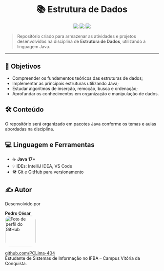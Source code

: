 <h1 align="center">📚 Estrutura de Dados</h1>

<p align="center">
  <img src="https://img.shields.io/badge/Linguagem-Java-blue?style=for-the-badge&logo=java">
  <img src="https://img.shields.io/badge/Disciplina-Estrutura%20de%20Dados-green?style=for-the-badge">
  <img src="https://img.shields.io/badge/Instituição-IFBA-red?style=for-the-badge">
</p>

> Repositório criado para armazenar as atividades e projetos desenvolvidos na disciplina de **Estrutura de Dados**, utilizando a linguagem Java.

---

## 🧠 Objetivos

- Compreender os fundamentos teóricos das estruturas de dados;
- Implementar as principais estruturas utilizando Java;
- Estudar algoritmos de inserção, remoção, busca e ordenação;
- Aprofundar os conhecimentos em organização e manipulação de dados.

## 🛠️ Conteúdo

O repositório será organizado em pacotes Java conforme os temas e aulas abordadas na disciplina.

## 💻 Linguagem e Ferramentas

- ☕ **Java 17+**
- 💡 IDEs: IntelliJ IDEA, VS Code
- 🛠️ Git e GitHub para versionamento


## ✍️ Autor

Desenvolvido por 

 <strong>Pedro César</strong> <br>
  <a href="https://github.com/PCLima-404" target="_blank">
    <img src="https://github.com/PCLima-404.png" width="100" height="100" style="border-radius: 15px;" alt="Foto de perfil do GitHub"/>
  </a>

 
  <a href="https://github.com/PCLima-404">github.com/PCLima-404</a> <br>
  Estudante de Sistemas de Informação no IFBA – Campus Vitória da Conquista.
</p>




